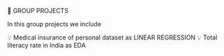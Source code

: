 👭 GROUP PROJECTS

In this group projects we include 

💡 Medical insurance of personal dataset as LINEAR REGRESSION
💡 Total literacy rate in lndia as EDA

